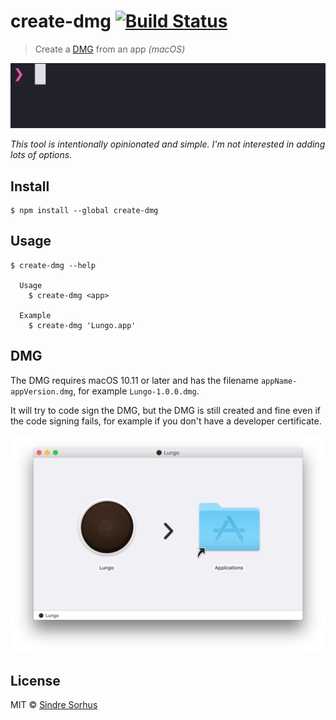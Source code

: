 # create-dmg [![Build Status](https://travis-ci.org/sindresorhus/create-dmg.svg?branch=master)](https://travis-ci.org/sindresorhus/create-dmg)

> Create a [DMG](https://en.m.wikipedia.org/wiki/Apple_Disk_Image) from an app *(macOS)*

<img src="screenshot-cli.gif" width="529">

*This tool is intentionally opinionated and simple. I'm not interested in adding lots of options.*


## Install

```
$ npm install --global create-dmg
```


## Usage

```
$ create-dmg --help

  Usage
    $ create-dmg <app>

  Example
    $ create-dmg 'Lungo.app'
```


## DMG

The DMG requires macOS 10.11 or later and has the filename `appName-appVersion.dmg`, for example `Lungo-1.0.0.dmg`.

It will try to code sign the DMG, but the DMG is still created and fine even if the code signing fails, for example if you don't have a developer certificate.

<img src="screenshot-dmg.png" width="772">


## License

MIT © [Sindre Sorhus](https://sindresorhus.com)
